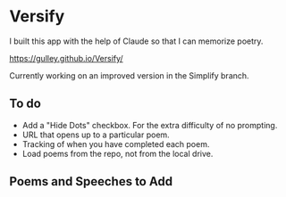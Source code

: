# Versify

I built this app with the help of Claude so that I can memorize poetry.

https://gulley.github.io/Versify/

Currently working on an improved version in the Simplify branch.

## To do
- Add a "Hide Dots" checkbox. For the extra difficulty of no prompting.
- URL that opens up to a particular poem.
- Tracking of when you have completed each poem.
- Load poems from the repo, not from the local drive.

## Poems and Speeches to Add
